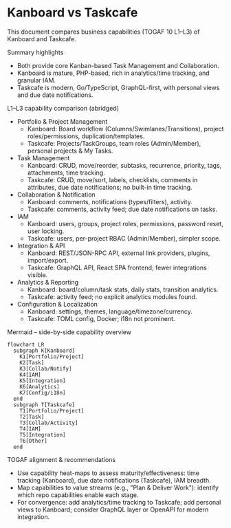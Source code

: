 # Kanboard vs Taskcafe 

This document compares business capabilities (TOGAF 10 L1–L3) of Kanboard and Taskcafe.

Summary highlights
- Both provide core Kanban-based Task Management and Collaboration.
- Kanboard is mature, PHP-based, rich in analytics/time tracking, and granular IAM.
- Taskcafe is modern, Go/TypeScript, GraphQL-first, with personal views and due date notifications.

L1–L3 capability comparison (abridged)
- Portfolio & Project Management
  - Kanboard: Board workflow (Columns/Swimlanes/Transitions), project roles/permissions, duplication/templates.
  - Taskcafe: Projects/TaskGroups, team roles (Admin/Member), personal projects & My Tasks.
- Task Management
  - Kanboard: CRUD, move/reorder, subtasks, recurrence, priority, tags, attachments, time tracking.
  - Taskcafe: CRUD, move/sort, labels, checklists, comments in attributes, due date notifications; no built-in time tracking.
- Collaboration & Notification
  - Kanboard: comments, notifications (types/filters), activity.
  - Taskcafe: comments, activity feed; due date notifications on tasks.
- IAM
  - Kanboard: users, groups, project roles, permissions, password reset, user locking.
  - Taskcafe: users, per-project RBAC (Admin/Member), simpler scope.
- Integration & API
  - Kanboard: REST/JSON-RPC API, external link providers, plugins, import/export.
  - Taskcafe: GraphQL API, React SPA frontend; fewer integrations visible.
- Analytics & Reporting
  - Kanboard: board/column/task stats, daily stats, transition analytics.
  - Taskcafe: activity feed; no explicit analytics modules found.
- Configuration & Localization
  - Kanboard: settings, themes, language/timezone/currency.
  - Taskcafe: TOML config, Docker; i18n not prominent.

Mermaid – side-by-side capability overview
```mermaid
flowchart LR
  subgraph K[Kanboard]
    K1[Portfolio/Project]
    K2[Task]
    K3[Collab/Notify]
    K4[IAM]
    K5[Integration]
    K6[Analytics]
    K7[Config/i18n]
  end
  subgraph T[Taskcafe]
    T1[Portfolio/Project]
    T2[Task]
    T3[Collab/Activity]
    T4[IAM]
    T5[Integration]
    T6[Other]
  end
```

TOGAF alignment & recommendations
- Use capability heat-maps to assess maturity/effectiveness: time tracking (Kanboard), due date notifications (Taskcafe), IAM breadth.
- Map capabilities to value streams (e.g., "Plan & Deliver Work"): identify which repo capabilities enable each stage.
- For convergence: add analytics/time tracking to Taskcafe; add personal views to Kanboard; consider GraphQL layer or OpenAPI for modern integration.
